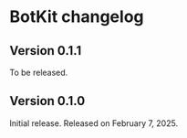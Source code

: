 BotKit changelog
================

Version 0.1.1
-------------

To be released.


Version 0.1.0
-------------

Initial release.  Released on February 7, 2025.
